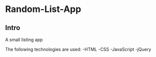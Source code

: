 # Random-List-App
## Intro
A small listing app 

The following technologies are used:
-HTML
-CSS
-JavaScript
-jQuery

